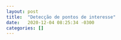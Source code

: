 ```yaml
---
layout: post
title:  "Detecção de pontos de interesse"
date:   2020-12-04 08:25:34 -0300
categories: []
---
```

